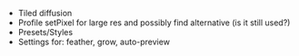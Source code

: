 * Tiled diffusion
* Profile setPixel for large res and possibly find alternative (is it still used?)
* Presets/Styles
* Settings for: feather, grow, auto-preview
